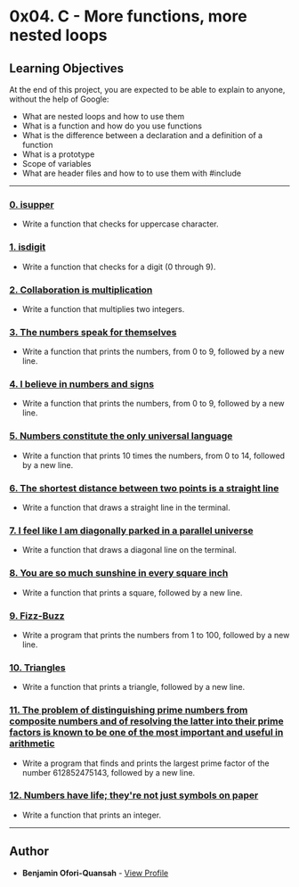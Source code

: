 # 0x04. C - More functions, more nested loops

## Learning Objectives

At the end of this project, you are expected to be able to explain to anyone, without the help of Google:

-   What are nested loops and how to use them
-   What is a function and how do you use functions
-   What is the difference between a declaration and a definition of a function
-   What is a prototype
-   Scope of variables
-   What are header files and how to to use them with #include

---

### [0. isupper](./0-isupper.c)

-   Write a function that checks for uppercase character.

### [1. isdigit](./1-isdigit.c)

-   Write a function that checks for a digit (0 through 9).

### [2. Collaboration is multiplication](./2-mul.c)

-   Write a function that multiplies two integers.

### [3. The numbers speak for themselves](./3-print_numbers.c)

-   Write a function that prints the numbers, from 0 to 9, followed by a new line.

### [4. I believe in numbers and signs](./4-print_most_numbers.c)

-   Write a function that prints the numbers, from 0 to 9, followed by a new line.

### [5. Numbers constitute the only universal language](./5-more_numbers.c)

-   Write a function that prints 10 times the numbers, from 0 to 14, followed by a new line.

### [6. The shortest distance between two points is a straight line](./6-print_line.c)

-   Write a function that draws a straight line in the terminal.

### [7. I feel like I am diagonally parked in a parallel universe](./7-print_diagonal.c)

-   Write a function that draws a diagonal line on the terminal.

### [8. You are so much sunshine in every square inch](./8-print_square.c)

-   Write a function that prints a square, followed by a new line.

### [9. Fizz-Buzz](./9-fizz_buzz.c)

-   Write a program that prints the numbers from 1 to 100, followed by a new line.

### [10. Triangles](./10-print_triangle.c)

-   Write a function that prints a triangle, followed by a new line.

### [11. The problem of distinguishing prime numbers from composite numbers and of resolving the latter into their prime factors is known to be one of the most important and useful in arithmetic](./100-prime_factor.c)

-   Write a program that finds and prints the largest prime factor of the number 612852475143, followed by a new line.

### [12. Numbers have life; they're not just symbols on paper](./101-print_number.c)

-   Write a function that prints an integer.

---

## Author

-   **Benjamin Ofori-Quansah** - [View Profile](https://github.com/essilfiequansah)
